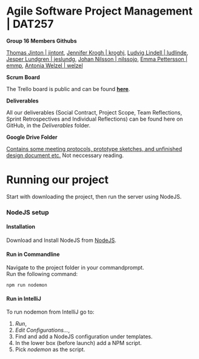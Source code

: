 # Agile Software Project Management | DAT257
**Group 16 Members Githubs**

[Thomas Jinton | jintont](https://github.com/ThomasT2), [Jennifer Krogh | kroghj](https://github.com/jenniferkrogh), [Ludvig Lindell | ludlinde](https://github.com/Ludvig7), [Jesper Lundgren | jeslundg](https://github.com/jeslundg), [Johan Nilsson | nilssojo](https://github.com/lillejohn22), [Emma Pettersson  | emmp](https://github.com/emmouto), [Antonia Welzel | welzel](https://github.com/antoniiia)


**Scrum Board**

The Trello board is public and can be found [**here**](https://trello.com/b/uNYqSmu7/agile).


**Deliverables**

All our deliverables (Social Contract, Project Scope, Team Reflections, Sprint Retrospectives and Individual Reflections) can be found here on GitHub, in the *Deliverables* folder.


**Google Drive Folder**

[Contains some meeting protocols, prototype sketches, and unfinished design document etc.](https://drive.google.com/drive/folders/1UJXMLQg57acr7RPwPpx-ZiAskqL6B5Q9?usp=sharing)
 Not neccessary reading.



# Running our project 
Start with downloading the project, then run the server using NodeJS.

### NodeJS setup 
#### Installation
Download and Install NodeJS from [NodeJS](https://nodejs.org/en/).

#### Run in Commandline
Navigate to the project folder in your commandprompt.   
Run the following command:
```
npm run nodemon
``` 
#### Run in IntelliJ
To run nodemon from IntelliJ go to:   
1. _Run_,  
2. _Edit Configurations..._,
3. Find and add a NodeJS configuration under templates.
4. In the lower box (before launch) add a NPM script.
5. Pick _nodemon_ as the script.   

 

